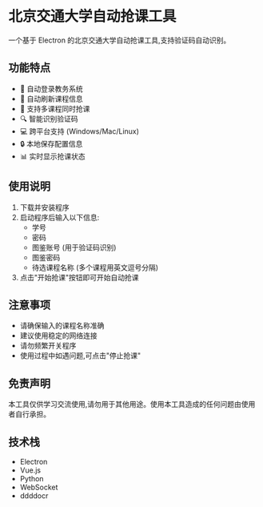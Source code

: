 # 北京交通大学自动抢课工具

一个基于 Electron 的北京交通大学自动抢课工具,支持验证码自动识别。

## 功能特点

- 🚀 自动登录教务系统
- 🔄 自动刷新课程信息
- 🎯 支持多课程同时抢课
- 🔍 智能识别验证码
- 💻 跨平台支持 (Windows/Mac/Linux)
- 🔒 本地保存配置信息
- 📊 实时显示抢课状态

## 使用说明

1. 下载并安装程序
2. 启动程序后输入以下信息:
   - 学号
   - 密码
   - 图鉴账号 (用于验证码识别)
   - 图鉴密码
   - 待选课程名称 (多个课程用英文逗号分隔)
3. 点击"开始抢课"按钮即可开始自动抢课

## 注意事项

- 请确保输入的课程名称准确
- 建议使用稳定的网络连接
- 请勿频繁开关程序
- 使用过程中如遇问题,可点击"停止抢课"

## 免责声明

本工具仅供学习交流使用,请勿用于其他用途。使用本工具造成的任何问题由使用者自行承担。

## 技术栈

- Electron
- Vue.js 
- Python
- WebSocket
- ddddocr